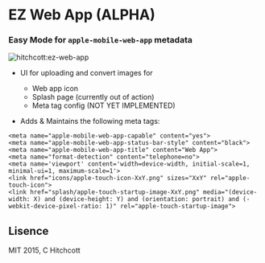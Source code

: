 # EZ Web App (ALPHA)

### Easy Mode for `apple-mobile-web-app` metadata

![hitchcott:ez-web-app](http://i.imgur.com/UbbsC5v.png)

* UI for uploading and convert images for
  * Web app icon
  * Splash page (currently out of action)
  * Meta tag config (NOT YET IMPLEMENTED)

* Adds & Maintains the following meta tags:

```
<meta name="apple-mobile-web-app-capable" content="yes">
<meta name="apple-mobile-web-app-status-bar-style" content="black">
<meta name="apple-mobile-web-app-title" content="Web App">
<meta name="format-detection" content="telephone=no">
<meta name='viewport' content='width=device-width, initial-scale=1, minimal-ui=1, maximum-scale=1'>
<link href="icons/apple-touch-icon-XxY.png" sizes="XxY" rel="apple-touch-icon">
<link href="splash/apple-touch-startup-image-XxY.png" media="(device-width: X) and (device-height: Y) and (orientation: portrait) and (-webkit-device-pixel-ratio: 1)" rel="apple-touch-startup-image">
```


## Lisence

MIT 2015, C Hitchcott